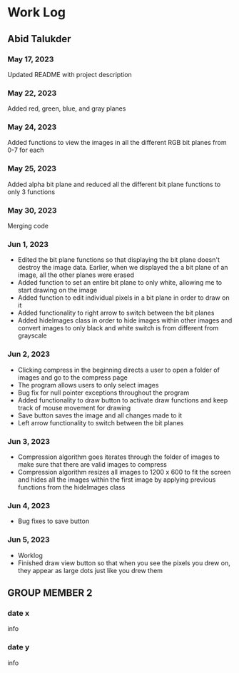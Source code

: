 # Work Log

## Abid Talukder

### May 17, 2023

Updated README with project description

### May 22, 2023

Added red, green, blue, and gray planes

### May 24, 2023

Added functions to view the images in all the different RGB bit planes from 0-7 for each

### May 25, 2023

Added alpha bit plane and reduced all the different bit plane functions to only 3 functions

### May 30, 2023

Merging code

### Jun 1, 2023

- Edited the bit plane functions so that displaying the bit plane doesn't destroy the image data. Earlier, when we displayed the a bit plane of an image, all the other planes were erased
- Added function to set an entire bit plane to only white, allowing me to start drawing on the image
- Added function to edit individual pixels in a bit plane in order to draw on it
- Added functionality to right arrow to switch between the bit planes
- Added hideImages class in order to hide images within other images and convert images to only black and white switch is from different from grayscale

### Jun 2, 2023

- Clicking compress in the beginning directs a user to open a folder of images and go to the compress page
- The program allows users to only select images
- Bug fix for null pointer exceptions throughout the program
- Added functionality to draw button to activate draw functions and keep track of mouse movement for drawing
- Save button saves the image and all changes made to it
- Left arrow functionality to switch between the bit planes

### Jun 3, 2023

- Compression algorithm goes iterates through the folder of images to make sure that there are valid images to compress
- Compression algorithm resizes all images to 1200 x 600 to fit the screen and hides all the images within the first image by applying previous functions from the hideImages class

### Jun 4, 2023

- Bug fixes to save button

### Jun 5, 2023

- Worklog
- Finished draw view button so that when you see the pixels you drew on, they appear as large dots just like you drew them


## GROUP MEMBER 2

### date x

info

### date y

info
